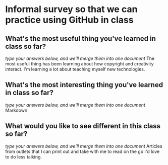# Informal survey so that we can practice using GitHub in class

## What's the most useful thing you've learned in class so far?
_type your answers below, and we'll merge them into one document_
The most useful thing has been learning about how copyright and creativity interact.
I'm learning a lot about teaching myself new technologies.

## What's the most interesting thing you've learned in class so far? 
_type your answers below, and we'll merge them into one document_
Markdown

## What would you like to see different in this class so far?
_type your answers below, and we'll merge them into one document_
Articles from outlets that I can print out and take with me to read on the go
I'd love to do less talking.
